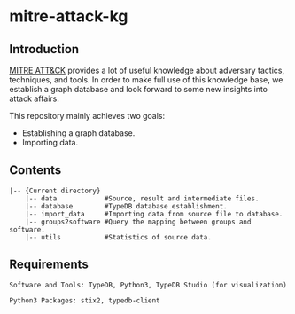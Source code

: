 # mitre-attack-kg

## Introduction
[MITRE ATT&CK](https://attack.mitre.org/) provides a lot of useful knowledge about adversary tactics, techniques, and tools. In order to make full use of this knowledge base, we establish a graph database and look forward to some new insights into attack affairs.

This repository mainly achieves two goals: 
- Establishing a graph database.
- Importing data.


## Contents
```
|-- {Current directory}
    |-- data            #Source, result and intermediate files.
    |-- database        #TypeDB database establishment.
    |-- import_data     #Importing data from source file to database.
    |-- groups2software #Query the mapping between groups and software.
    |-- utils           #Statistics of source data.
```

## Requirements
```
Software and Tools: TypeDB, Python3, TypeDB Studio (for visualization)

Python3 Packages: stix2, typedb-client
```
